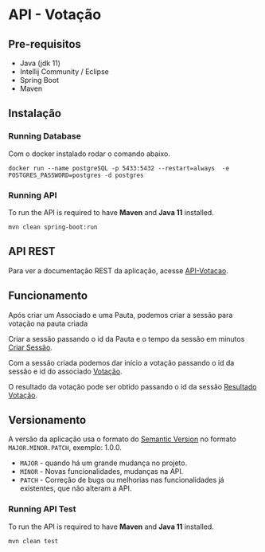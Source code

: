 # API - Votação

## Pre-requisitos

* Java (jdk 11)
* Intellij Community / Eclipse
* Spring Boot
* Maven

## Instalação

### Running Database

Com o docker instalado rodar o comando abaixo.
````
docker run --name postgreSQL -p 5433:5432 --restart=always  -e POSTGRES_PASSWORD=postgres -d postgres
````

### Running API
To run the API is required to have **Maven** and **Java 11** installed.
````
mvn clean spring-boot:run
````

## API REST

Para ver a documentação REST da aplicação, acesse [API-Votacao](https://dcc-api-votacao.herokuapp.com/swagger-ui.html).

## Funcionamento

Após criar um Associado e uma Pauta, podemos criar a sessão para votação na pauta criada

Criar a sessão passando o id da Pauta e o tempo da sessão em minutos [Criar Sessão](https://dcc-api-votacao.herokuapp.com/swagger-ui.html#/sessao-controller/addUsingPOST_2).

Com a sessão criada podemos dar início a votação passando o id da sessão e id do associado [Votação](https://dcc-api-votacao.herokuapp.com/swagger-ui.html#/sessao-controller/votacaoUsingPOST).

O resultado da votação pode ser obtido passando o id da sessão [Resultado Votação](https://dcc-api-votacao.herokuapp.com/swagger-ui.html#/sessao-controller/findByIdUsingGET_2).

## Versionamento

A versão da aplicação usa o formato do [Semantic Version](https://semver.org/) no formato `MAJOR.MINOR.PATCH`, exemplo: 1.0.0.

* `MAJOR` - quando há um grande mudança no projeto.
* `MINOR` - Novas funcionalidades, mudanças na API.
* `PATCH` - Correção de bugs ou melhorias nas funcionalidades já existentes, que não alteram a API.

### Running API Test
To run the API is required to have **Maven** and **Java 11** installed.
````
mvn clean test
````